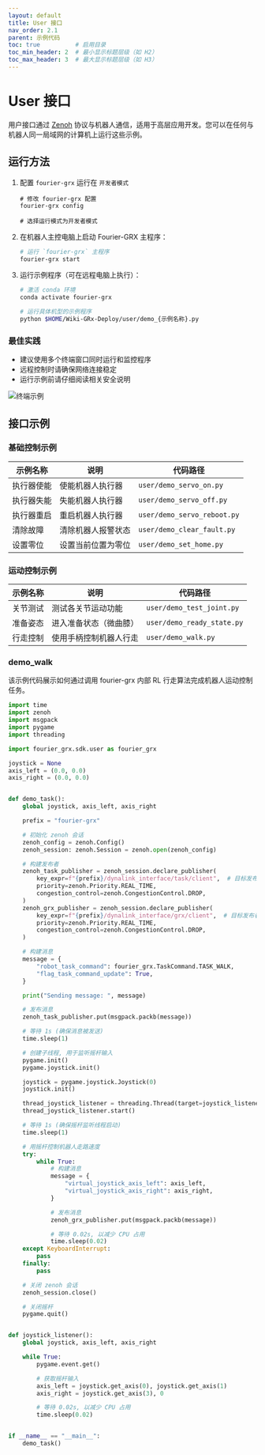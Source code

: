 ```yaml
---
layout: default
title: User 接口
nav_order: 2.1
parent: 示例代码
toc: true          # 启用目录
toc_min_header: 2  # 最小显示标题层级（如 H2）
toc_max_header: 3  # 最大显示标题层级（如 H3）
---
```


# User 接口

用户接口通过 [Zenoh](https://zenoh.io/) 协议与机器人通信，适用于高层应用开发。您可以在任何与机器人同一局域网的计算机上运行这些示例。

## 运行方法

1. 配置 `fourier-grx` 运行在 `开发者模式`
   ```
   # 修改 fourier-grx 配置
   fourier-grx config
   
   # 选择运行模式为开发者模式
   ```

2. 在机器人主控电脑上启动 Fourier-GRX 主程序：
    ```bash
    # 运行 `fourier-grx` 主程序
    fourier-grx start
    ```

3. 运行示例程序（可在远程电脑上执行）：
    ```bash
    # 激活 conda 环境
    conda activate fourier-grx
   
    # 运行具体机型的示例程序
    python $HOME/Wiki-GRx-Deploy/user/demo_{示例名称}.py
    ```

### 最佳实践

- 建议使用多个终端窗口同时运行和监控程序
- 远程控制时请确保网络连接稳定
- 运行示例前请仔细阅读相关安全说明

![终端示例](/fourier-grx-N1/assets/images/example_user_terminal.png)

## 接口示例

### 基础控制示例

| 示例名称  | 说明        | 代码路径                        |
|-------|-----------|-----------------------------|
| 执行器使能 | 使能机器人执行器  | `user/demo_servo_on.py`     |
| 执行器失能 | 失能机器人执行器  | `user/demo_servo_off.py`    |
| 执行器重启 | 重启机器人执行器  | `user/demo_servo_reboot.py` |
| 清除故障  | 清除机器人报警状态 | `user/demo_clear_fault.py`  |
| 设置零位  | 设置当前位置为零位 | `user/demo_set_home.py`     |

### 运动控制示例

| 示例名称 | 说明          | 代码路径                       |
|------|-------------|----------------------------|
| 关节测试 | 测试各关节运动功能   | `user/demo_test_joint.py`  |
| 准备姿态 | 进入准备状态（微曲膝） | `user/demo_ready_state.py` |
| 行走控制 | 使用手柄控制机器人行走 | `user/demo_walk.py`        |

### demo_walk

该示例代码展示如何通过调用 fourier-grx 内部 RL 行走算法完成机器人运动控制任务。

```python
import time
import zenoh
import msgpack
import pygame
import threading

import fourier_grx.sdk.user as fourier_grx

joystick = None
axis_left = (0.0, 0.0)
axis_right = (0.0, 0.0)


def demo_task():
    global joystick, axis_left, axis_right

    prefix = "fourier-grx"

    # 初始化 zenoh 会话
    zenoh_config = zenoh.Config()
    zenoh_session: zenoh.Session = zenoh.open(zenoh_config)

    # 构建发布者
    zenoh_task_publisher = zenoh_session.declare_publisher(
        key_expr=f"{prefix}/dynalink_interface/task/client",  # 目标发布者的 key 表达式
        priority=zenoh.Priority.REAL_TIME,
        congestion_control=zenoh.CongestionControl.DROP,
    )
    zenoh_grx_publisher = zenoh_session.declare_publisher(
        key_expr=f"{prefix}/dynalink_interface/grx/client",  # 目标发布者的 key 表达式
        priority=zenoh.Priority.REAL_TIME,
        congestion_control=zenoh.CongestionControl.DROP,
    )

    # 构建消息
    message = {
        "robot_task_command": fourier_grx.TaskCommand.TASK_WALK,
        "flag_task_command_update": True,
    }

    print("Sending message: ", message)

    # 发布消息
    zenoh_task_publisher.put(msgpack.packb(message))

    # 等待 1s (确保消息被发送)
    time.sleep(1)

    # 创建子线程, 用于监听摇杆输入
    pygame.init()
    pygame.joystick.init()

    joystick = pygame.joystick.Joystick(0)
    joystick.init()

    thread_joystick_listener = threading.Thread(target=joystick_listener)
    thread_joystick_listener.start()

    # 等待 1s (确保摇杆监听线程启动)
    time.sleep(1)

    # 用摇杆控制机器人走路速度
    try:
        while True:
            # 构建消息
            message = {
                "virtual_joystick_axis_left": axis_left,
                "virtual_joystick_axis_right": axis_right,
            }

            # 发布消息
            zenoh_grx_publisher.put(msgpack.packb(message))

            # 等待 0.02s, 以减少 CPU 占用
            time.sleep(0.02)
    except KeyboardInterrupt:
        pass
    finally:
        pass

    # 关闭 zenoh 会话
    zenoh_session.close()

    # 关闭摇杆
    pygame.quit()


def joystick_listener():
    global joystick, axis_left, axis_right

    while True:
        pygame.event.get()

        # 获取摇杆输入
        axis_left = joystick.get_axis(0), joystick.get_axis(1)
        axis_right = joystick.get_axis(3), 0

        # 等待 0.02s, 以减少 CPU 占用
        time.sleep(0.02)


if __name__ == "__main__":
    demo_task()


```